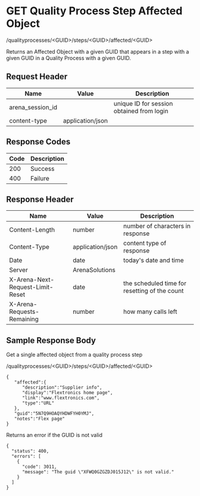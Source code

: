 # GET Quality Process Step Affected Object
/qualityprocesses/&lt;GUID&gt;/steps/&lt;GUID&gt;/affected/&lt;GUID&gt;

Returns an Affected Object with a given GUID that appears in a step with a given GUID in a Quality Process with a given GUID.

## Request Header

| Name  | Value  | Description  |
|  --- |  --- |  --- | 
| arena_session_id  |   | unique ID for session obtained from login  |
| content-type  | application/json  |   |

## Response Codes

| Code  | Description  |
|  --- |  --- | 
| 200  | Success  |
| 400  | Failure  |

## Response Header

| Name  | Value  | Description  |
|  --- |  --- |  --- | 
| Content-Length  | number  | number of characters in response  |
| Content-Type  | application/json  | content type of response  |
| Date  | date  | today's date and time  |
| Server  | ArenaSolutions  |   |
| X-Arena-Next-Request-Limit-Reset   | date  | the scheduled time for resetting of the count  |
| X-Arena-Requests-Remaining   | number  | how many calls left  |

## Sample Response Body
Get a single affected object from a quality process step

/qualityprocesses/&lt;GUID&gt;/steps/&lt;GUID&gt;/affected/&lt;GUID&gt;

```
{  
   "affected":{  
      "description":"Supplier info",
      "display":"Flextronics home page",
      "link":"www.flextronics.com",
      "type":"URL"
   },
   "guid":"5N7Q9HOAQYHDWFYH0YMJ",
   "notes":"Flex page"
}
```
Returns an error if the GUID is not valid

```
{
  "status": 400,
  "errors": [
    {
      "code": 3011,
      "message": "The guid \"XFWQ0GZGZDJ015J12\" is not valid."
    }
  ]
}
```
